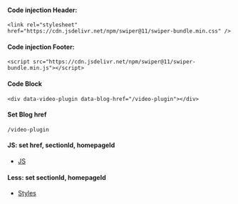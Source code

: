 
#### Code injection Header:
``<link
rel="stylesheet"
href="https://cdn.jsdelivr.net/npm/swiper@11/swiper-bundle.min.css"
/>``

#### Code injection Footer:
```<script src="https://cdn.jsdelivr.net/npm/swiper@11/swiper-bundle.min.js"></script>```

#### Code Block
``<div data-video-plugin data-blog-href="/video-plugin"></div>``

#### Set Blog href
``/video-plugin``


#### JS: set href, sectionId, homepageId
- [JS ](src/index.js)

#### Less: set sectionId, homepageId
- [Styles](src/style.less)


